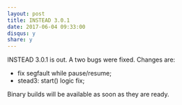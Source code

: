 ```yaml
---
layout: post
title: INSTEAD 3.0.1
date: 2017-06-04 09:33:00
disqus: y
share: y
---
```

INSTEAD 3.0.1 is out. A two bugs were fixed. Changes are:

  * fix segfault while pause/resume;
  * stead3: start() logic fix;

Binary builds will be available as soon as they are ready.
